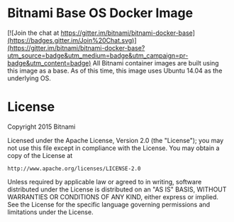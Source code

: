 # Bitnami Base OS Docker Image

[![Join the chat at https://gitter.im/bitnami/bitnami-docker-base](https://badges.gitter.im/Join%20Chat.svg)](https://gitter.im/bitnami/bitnami-docker-base?utm_source=badge&utm_medium=badge&utm_campaign=pr-badge&utm_content=badge)
All Bitnami container images are built using this image as a base. As of this time, this image uses Ubuntu 14.04 as the underlying OS.

# License

Copyright 2015 Bitnami

Licensed under the Apache License, Version 2.0 (the "License");
you may not use this file except in compliance with the License.
You may obtain a copy of the License at

    http://www.apache.org/licenses/LICENSE-2.0

Unless required by applicable law or agreed to in writing, software
distributed under the License is distributed on an "AS IS" BASIS,
WITHOUT WARRANTIES OR CONDITIONS OF ANY KIND, either express or implied.
See the License for the specific language governing permissions and
limitations under the License.
